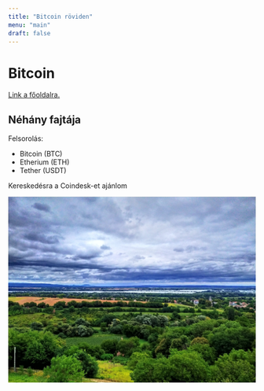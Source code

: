 ```yaml
---
title: "Bitcoin röviden"
menu: "main"
draft: false
---
```


# Bitcoin

[Link a főoldalra.](/)


## Néhány fajtája

Felsorolás:

* Bitcoin (BTC)
* Etherium (ETH)
* Tether (USDT)

Kereskedésra a Coindesk-et ajánlom

![Ez a kisbalaton](/kisbalaton.jpg)
